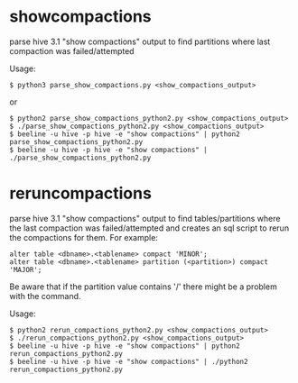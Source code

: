 # showcompactions
parse hive 3.1 "show compactions" output to find partitions where last compaction was failed/attempted

Usage:
```
$ python3 parse_show_compactions.py <show_compactions_output>
```

or 
```
$ python2 parse_show_compactions_python2.py <show_compactions_output>
$ ./parse_show_compactions_python2.py <show_compactions_output>
$ beeline -u hive -p hive -e "show compactions" | python2 parse_show_compactions_python2.py
$ beeline -u hive -p hive -e "show compactions" | ./parse_show_compactions_python2.py
```

# reruncompactions
parse hive 3.1 "show compactions" output to find tables/partitions where the last compaction was failed/attempted and creates an sql script to rerun the compactions for them. For example:

```
alter table <dbname>.<tablename> compact 'MINOR';
alter table <dbname>.<tablename> partition (<partition>) compact 'MAJOR';
```

Be aware that if the partition value contains '/' there might be a problem with the command.

Usage:
```
$ python2 rerun_compactions_python2.py <show_compactions_output>
$ ./rerun_compactions_python2.py <show_compactions_output>
$ beeline -u hive -p hive -e "show compactions" | python2 rerun_compactions_python2.py
$ beeline -u hive -p hive -e "show compactions" | ./python2 rerun_compactions_python2.py
```
